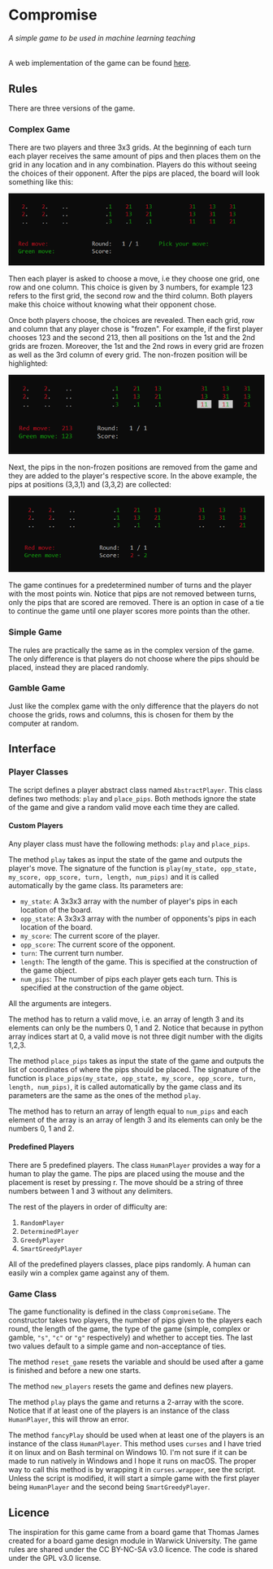 # Compromise
###### A simple game to be used in machine learning teaching

A web implementation of the game can be found [here](https://gmoutsin.github.io/compromise/game).

## Rules

There are three versions of the game.

### Complex Game

There are two players and three 3x3 grids. At the beginning of each turn each player receives the same amount of pips and then places them on the grid in any location and in any combination. Players do this without seeing the choices of their opponent. After the pips are placed, the board will look something like this:

![pre-move](https://raw.githubusercontent.com/gmoutsin/Compromise/master/pictures/premove.png)

Then each player is asked to choose a move, i.e they choose one grid, one row and one column. This choice is given by 3 numbers, for example 123 refers to the first grid, the second row and the third column. Both players make this choice without knowing what their opponent chose.

Once both players choose, the choices are revealed. Then each grid, row and column that any player chose is "frozen". For example, if the first player chooses 123 and the second 213, then all positions on the 1st and the 2nd grids are frozen. Moreover, the 1st and the 2nd rows in every grid are frozen as well as the 3rd column of every grid. The non-frozen position will be highlighted:

![post-move](https://raw.githubusercontent.com/gmoutsin/Compromise/master/pictures/postmove.png)

Next, the pips in the non-frozen positions are removed from the game and they are added to the player's respective score. In the above example, the pips at positions (3,3,1) and (3,3,2) are collected:

![pre-move](https://raw.githubusercontent.com/gmoutsin/Compromise/master/pictures/score.png)

The game continues for a predetermined number of turns and the player with the most points win. Notice that pips are not removed between turns, only the pips that are scored are removed. There is an option in case of a tie to continue the game until one player scores more points than the other. 

### Simple Game

The rules are practically the same as in the complex version of the game. The only difference is that players do not choose where the pips should be placed, instead they are placed randomly.

### Gamble Game

Just like the complex game with the only difference that the players do not choose the grids, rows and columns, this is chosen for them by the computer at random.

## Interface

### Player Classes

The script defines a player abstract class named `AbstractPlayer`. This class defines two methods: `play` and `place_pips`. Both methods ignore the state of the game and give a random valid move each time they are called.

#### Custom Players

Any player class must have the following methods: `play` and `place_pips`.

The method `play` takes as input the state of the game and outputs the player's move. The signature of the function is `play(my_state, opp_state, my_score, opp_score, turn, length, num_pips)` and it is called automatically by the game class. Its parameters are:
* `my_state`: A 3x3x3 array with the number of player's pips in each location of the board.
* `opp_state`: A 3x3x3 array with the number of opponents's pips in each location of the board.
* `my_score`: The current score of the player.
* `opp_score`: The current score of the opponent.
* `turn`: The current turn number.
* `length`: The length of the game. This is specified at the construction of the game object.
* `num_pips`: The number of pips each player gets each turn. This is specified at the construction of the game object.

All the arguments are integers.

The method has to return a valid move, i.e. an array of length 3 and its elements can only be the numbers 0, 1 and 2. Notice that because in python array indices start at 0, a valid move is not three digit number with the digits 1,2,3.

The method `place_pips` takes as input the state of the game and outputs the list of coordinates of where the pips should be placed. The signature of the function is `place_pips(my_state, opp_state, my_score, opp_score, turn, length, num_pips)`, it is called automatically by the game class and its parameters are the same as the ones of the method `play`.

The method has to return an array of length equal to `num_pips` and each element of the array is an array of length 3 and its elements can only be the numbers 0, 1 and 2.


#### Predefined Players

There are 5 predefined players. The class `HumanPlayer` provides a way for a human to play the game. The pips are placed using the mouse and the placement is reset by pressing r. The move should be a string of three numbers between 1 and 3 without any delimiters.

The rest of the players in order of difficulty are:

1. `RandomPlayer`
1. `DeterminedPlayer`
1. `GreedyPlayer`
1. `SmartGreedyPlayer`

All of the predefined players classes, place pips randomly. A human can easily win a complex game against any of them.

### Game Class

The game functionality is defined in the class `CompromiseGame`. The constructor takes two players, the number of pips given to the players each round, the length of the game, the type of the game (simple, complex or gamble, `"s"`, `"c"` or `"g"` respectively) and whether to accept ties. The last two values default to a simple game and non-acceptance of ties.

The method `reset_game` resets the variable and should be used after a game is finished and before a new one starts.

The method `new_players` resets the game and defines new players.

The method `play` plays the game and returns a 2-array with the score. Notice that if at least one of the players is an instance of the class `HumanPlayer`, this will throw an error.

The method `fancyPlay` should be used when at least one of the players is an instance of the class `HumanPlayer`. This method uses `curses` and I have tried it on linux and on Bash terminal on Windows 10. I'm not sure if it can be made to run natively in Windows and I hope it runs on macOS. The proper way to call this method is by wrapping it in `curses.wrapper`, see the script. Unless the script is modified, it will start a simple game with the first player being `HumanPlayer` and the second being `SmartGreedyPlayer`.

## Licence

The inspiration for this game came from a board game that Thomas James created for a board game design module in Warwick University. The game rules are shared under the CC BY-NC-SA v3.0 licence. The code is shared under the GPL v3.0 license.
